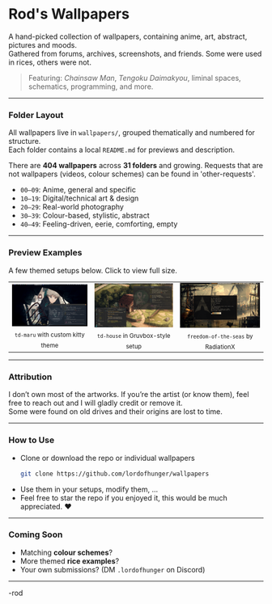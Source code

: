# Rod's Wallpapers

A hand-picked collection of wallpapers, containing anime, art, abstract, pictures and moods.  
Gathered from forums, archives, screenshots, and friends. Some were used in rices, others were not.

> Featuring: *Chainsaw Man*, *Tengoku Daimakyou*, liminal spaces, schematics, programming, and more.

---

### Folder Layout

All wallpapers live in `wallpapers/`, grouped thematically and numbered for structure.  
Each folder contains a local `README.md` for previews and description.

There are **404 wallpapers** across **31 folders** and growing.
Requests that are not wallpapers (videos, colour schemes) can be found in 'other-requests'.

- `00–09`: Anime, general and specific  
- `10–19`: Digital/technical art & design  
- `20–29`: Real-world photography  
- `30–39`: Colour-based, stylistic, abstract  
- `40–49`: Feeling-driven, eerie, comforting, empty

---

### Preview Examples

A few themed setups below. Click to view full size.

<table>
<tr>
<td align="center">
<img src="examples/td-maru-example.png" width="250"/><br/>
<sub><code>td-maru</code> with custom kitty theme</sub>
</td>
<td align="center">
<img src="examples/td-house-example.png" width="250"/><br/>
<sub><code>td-house</code> in Gruvbox-style setup</sub>
</td>
<td align="center">
<img src="examples/RadiationX-rice.png" width="250"/><br/>
<sub><code>freedom-of-the-seas</code> by RadiationX</sub>
</td>
</tr>
</table>

---

### Attribution

I don’t own most of the artworks. If you’re the artist (or know them), feel free to reach out and I will gladly credit or remove it.  
Some were found on old drives and their origins are lost to time.

---

### How to Use

- Clone or download the repo or individual wallpapers  
  ```bash
  git clone https://github.com/lordofhunger/wallpapers
  ```
- Use them in your setups, modify them, ...  
- Feel free to star the repo if you enjoyed it, this would be much appreciated. ❤️

---

### Coming Soon

- Matching **colour schemes**?
- More themed **rice examples**?
- Your own submissions? (DM `.lordofhunger` on Discord)

---

-rod
